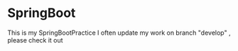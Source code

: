 # SpringBoot
This is my SpringBootPractice
I often update my work on branch "develop" , please check it out
